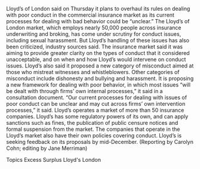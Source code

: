 Lloyd’s of London said on Thursday it plans to overhaul its rules on dealing with poor conduct in the commercial insurance market as its current processes for dealing with bad behavior could be “unclear.”
The Lloyd’s of London market, which employs nearly 50,000 people across insurance underwriting and broking, has come under scrutiny for conduct issues, including sexual harassment. But Lloyd’s handling of these issues has also been criticized, industry sources said.
The insurance market said it was aiming to provide greater clarity on the types of conduct that it considered unacceptable, and on when and how Lloyd’s would intervene on conduct issues.
Lloyd’s also said it proposed a new category of misconduct aimed at those who mistreat witnesses and whistleblowers. Other categories of misconduct include dishonesty and bullying and harassment.
It is proposing a new framework for dealing with poor behavior, in which most issues “will be dealt with through firms’ own internal processes,” it said in a consultation document.
“Our current processes for dealing with issues of poor conduct can be unclear and may cut across firms’ own intervention processes,” it said.
Lloyd’s operates a market of more than 50 insurance companies.
Lloyd’s has some regulatory powers of its own, and can apply sanctions such as fines, the publication of public censure notices and formal suspension from the market. The companies that operate in the Lloyd’s market also have their own policies covering conduct.
Lloyd’s is seeking feedback on its proposals by mid-December.
(Reporting by Carolyn Cohn; editing by Jane Merriman)

Topics
Excess Surplus
Lloyd's
London

